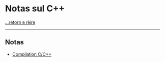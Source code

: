 # Notas sul C++

[...retorn e rèire](../../README.md)

---

## Notas

* [Compilation C/C++](./notes/compilation.md)